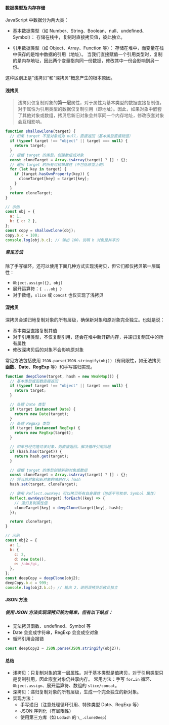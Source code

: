 #### 数据类型及内存存储

JavaScript 中数据分为两大类：

- 基本数据类型（如 Number、String、Boolean、null、undefined、Symbol）：
  存储在栈中，复制时直接拷贝值，彼此独立。

- 引用数据类型（如 Object、Array、Function 等）：
  存储在堆中，而变量在栈中保存的是堆中数据的引用（地址）。
  当我们直接赋值一个引用类型时，复制的是内存地址，因此两个变量指向同一份数据，修改其中一份会影响到另一份。

这种区别正是“浅拷贝”和“深拷贝”概念产生的根本原因。

#### 浅拷贝

> 浅拷贝仅复制对象的**第一层**属性，对于属性为基本类型的数据直接复制值，对于属性为引用类型的数据仅复制引用（即地址）。因此，如果对象中嵌套了其他对象或数组，拷贝后新旧对象会共享同一个内存地址，修改嵌套对象会互相影响。

```js
function shallowClone(target) {
  // 如果 target 不是对象或为 null，直接返回（基本类型直接赋值）
  if (typeof target !== "object" || target === null) {
    return target;
  }
  // 根据 target 的类型，创建数组或对象
  const cloneTarget = Array.isArray(target) ? [] : {};
  // 遍历 target 的所有可枚举属性（不包括原型上的）
  for (let key in target) {
    if (target.hasOwnProperty(key)) {
      cloneTarget[key] = target[key];
    }
  }
  return cloneTarget;
}

// 示例
const obj = {
  a: 1,
  b: { c: 2 },
};
const copy = shallowClone(obj);
copy.b.c = 100;
console.log(obj.b.c); // 输出 100，说明 b 对象是共享的
```

##### 常见方法

除了手写循环，还可以使用下面几种方式实现浅拷贝，但它们都仅拷贝第一层属性：

- `Object.assign({}, obj)`
- 展开运算符：`{ ...obj }`
- 对于数组，`slice` 或 `concat` 也仅实现了浅拷贝

#### 深拷贝

深拷贝会递归地复制对象的所有层级，确保新对象和原对象完全独立。也就是说：

- 基本类型直接复制其值
- 对于引用类型，不仅复制引用，还会在堆中新开辟内存，并递归复制其中的所有属性
- 修改深拷贝后的对象不会影响原对象

常见方法包括使用 `JSON.parse(JSON.stringify(obj))`（有局限性，如无法拷贝**函数**、**Date**、**RegExp** 等）和手写递归实现。

```js
function deepClone(target, hash = new WeakMap()) {
  // 基本类型或函数直接返回
  if (typeof target !== "object" || target === null) {
    return target;
  }

  // 处理 Date 类型
  if (target instanceof Date) {
    return new Date(target);
  }
  // 处理 RegExp 类型
  if (target instanceof RegExp) {
    return new RegExp(target);
  }

  // 如果已经克隆过该对象，则直接返回，解决循环引用问题
  if (hash.has(target)) {
    return hash.get(target);
  }

  // 根据 target 的类型创建新的对象或数组
  const cloneTarget = Array.isArray(target) ? [] : {};
  // 将当前对象和新对象的映射存入 hash
  hash.set(target, cloneTarget);

  // 使用 Reflect.ownKeys 可以拷贝所有自身属性（包括不可枚举、Symbol 属性）
  Reflect.ownKeys(target).forEach((key) => {
    // 递归复制属性值
    cloneTarget[key] = deepClone(target[key], hash);
  });

  return cloneTarget;
}

// 示例
const obj2 = {
  a: 1,
  b: {
    c: 2,
    d: new Date(),
    e: /abc/gi,
  },
};
const deepCopy = deepClone(obj2);
deepCopy.b.c = 999;
console.log(obj2.b.c); // 输出 2，说明深拷贝后彼此独立
```

#### JSON 方法

##### 使用 JSON 方法实现深拷贝较为简单，但有以下缺点：

- 无法拷贝函数、undefined、Symbol 等
- Date 会变成字符串，RegExp 会变成空对象
- 循环引用会报错

```js
const deepCopy2 = JSON.parse(JSON.stringify(obj2));
```

#### 总结

- 浅拷贝：只复制对象的第一层属性。对于基本类型是值拷贝，对于引用类型只是复制引用，因此嵌套对象仍共享内存。
  常用方法：手写 `for…in` 循环、`Object.assign`、展开运算符、数组的 `slice/concat`。
- 深拷贝：递归复制对象的所有层级，生成一个完全独立的新对象。
- 实现方法：
  - 手写递归（注意处理循环引用、特殊类型 Date、RegExp 等）
  - JSON 序列化（有局限性）
  - 使用第三方库（如 `Lodash` 的 `\_.cloneDeep`）
